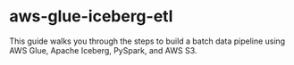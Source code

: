 # aws-glue-iceberg-etl
This guide walks you through the steps to build a batch data pipeline using AWS Glue, Apache Iceberg, PySpark, and AWS S3.
